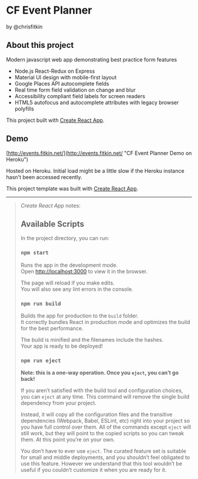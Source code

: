 # CF Event Planner
by @chrisfitkin

## About this project

Modern javascript web app demonstrating best practice form features

- Node.js React-Redux on Express
- Material UI design with mobile-first layout
- Google Places API autocomplete fields
- Real time form field validation on change and blur
- Accessibility compliant field labels for screen readers
- HTML5 autofocus and autocomplete attributes with legacy browser polyfills

This project built with [Create React App](https://github.com/facebookincubator/create-react-app).

## Demo

[http://events.fitkin.net/](http://events.fitkin.net/ "CF Event Planner Demo on Heroku")

Hosted on Heroku.  Initial load might be a little slow if the Heroku instance hasn't been accessed recently.

This project template was built with [Create React App](https://github.com/facebookincubator/create-react-app).


---

> *Create React App* notes:
>
> ## Available Scripts
>
> In the project directory, you can run:
>
> ### `npm start`
>
> Runs the app in the development mode.<br>
> Open [http://localhost:3000](http://localhost:3000) to view it in the browser.
>
> The page will reload if you make edits.<br>
> You will also see any lint errors in the console.
>
> ### `npm run build`
>
> Builds the app for production to the `build` folder.<br>
> It correctly bundles React in production mode and optimizes the build for the best performance.
>
> The build is minified and the filenames include the hashes.<br>
> Your app is ready to be deployed!
>
> ### `npm run eject`
>
> **Note: this is a one-way operation. Once you `eject`, you can’t go back!**
>
> If you aren’t satisfied with the build tool and configuration choices, you can `eject` at any time. This command will remove the single build dependency from your project.
>
> Instead, it will copy all the configuration files and the transitive dependencies (Webpack, Babel, ESLint, etc) right into your project so you have full control over them. All of the commands except `eject` will still work, but they will point to the copied scripts so you can tweak them. At this point you’re on your own.
>
> You don’t have to ever use `eject`. The curated feature set is suitable for small and middle deployments, and you shouldn’t feel obligated to use this feature. However we understand that this tool wouldn’t be useful if you couldn’t customize it when you are ready for it.
